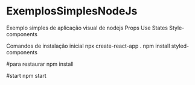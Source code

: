# ExemplosSimplesNodeJs
Exemplo simples de aplicação visual de nodejs 
Props
Use States
Style-components


Comandos de instalação inicial
npx create-react-app .
npm install styled-components


#para restaurar
npm install

#start
npm start

